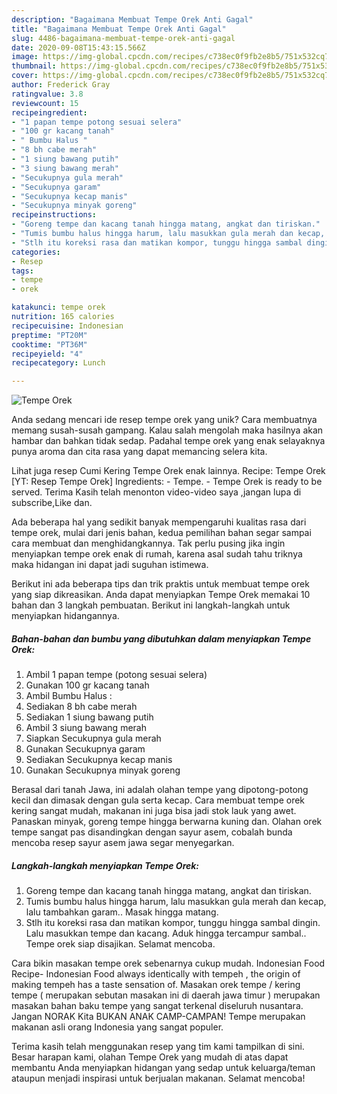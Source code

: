 ```yaml
---
description: "Bagaimana Membuat Tempe Orek Anti Gagal"
title: "Bagaimana Membuat Tempe Orek Anti Gagal"
slug: 4486-bagaimana-membuat-tempe-orek-anti-gagal
date: 2020-09-08T15:43:15.566Z
image: https://img-global.cpcdn.com/recipes/c738ec0f9fb2e8b5/751x532cq70/tempe-orek-foto-resep-utama.jpg
thumbnail: https://img-global.cpcdn.com/recipes/c738ec0f9fb2e8b5/751x532cq70/tempe-orek-foto-resep-utama.jpg
cover: https://img-global.cpcdn.com/recipes/c738ec0f9fb2e8b5/751x532cq70/tempe-orek-foto-resep-utama.jpg
author: Frederick Gray
ratingvalue: 3.8
reviewcount: 15
recipeingredient:
- "1 papan tempe potong sesuai selera"
- "100 gr kacang tanah"
- " Bumbu Halus "
- "8 bh cabe merah"
- "1 siung bawang putih"
- "3 siung bawang merah"
- "Secukupnya gula merah"
- "Secukupnya garam"
- "Secukupnya kecap manis"
- "Secukupnya minyak goreng"
recipeinstructions:
- "Goreng tempe dan kacang tanah hingga matang, angkat dan tiriskan."
- "Tumis bumbu halus hingga harum, lalu masukkan gula merah dan kecap, lalu tambahkan garam.. Masak hingga matang."
- "Stlh itu koreksi rasa dan matikan kompor, tunggu hingga sambal dingin. Lalu masukkan tempe dan kacang. Aduk hingga tercampur sambal.. Tempe orek siap disajikan. Selamat mencoba."
categories:
- Resep
tags:
- tempe
- orek

katakunci: tempe orek 
nutrition: 165 calories
recipecuisine: Indonesian
preptime: "PT20M"
cooktime: "PT36M"
recipeyield: "4"
recipecategory: Lunch

---
```



![Tempe Orek](https://img-global.cpcdn.com/recipes/c738ec0f9fb2e8b5/751x532cq70/tempe-orek-foto-resep-utama.jpg)

Anda sedang mencari ide resep tempe orek yang unik? Cara membuatnya memang susah-susah gampang. Kalau salah mengolah maka hasilnya akan hambar dan bahkan tidak sedap. Padahal tempe orek yang enak selayaknya punya aroma dan cita rasa yang dapat memancing selera kita.

Lihat juga resep Cumi Kering Tempe Orek enak lainnya. Recipe: Tempe Orek [YT: Resep Tempe Orek] Ingredients: - Tempe. - Tempe Orek is ready to be served. Terima Kasih telah menonton video-video saya ,jangan lupa di subscribe,Like dan.

Ada beberapa hal yang sedikit banyak mempengaruhi kualitas rasa dari tempe orek, mulai dari jenis bahan, kedua pemilihan bahan segar sampai cara membuat dan menghidangkannya. Tak perlu pusing jika ingin menyiapkan tempe orek enak di rumah, karena asal sudah tahu triknya maka hidangan ini dapat jadi suguhan istimewa.


Berikut ini ada beberapa tips dan trik praktis untuk membuat tempe orek yang siap dikreasikan. Anda dapat menyiapkan Tempe Orek memakai 10 bahan dan 3 langkah pembuatan. Berikut ini langkah-langkah untuk menyiapkan hidangannya.

<!--inarticleads1-->

##### Bahan-bahan dan bumbu yang dibutuhkan dalam menyiapkan Tempe Orek:

1. Ambil 1 papan tempe (potong sesuai selera)
1. Gunakan 100 gr kacang tanah
1. Ambil  Bumbu Halus :
1. Sediakan 8 bh cabe merah
1. Sediakan 1 siung bawang putih
1. Ambil 3 siung bawang merah
1. Siapkan Secukupnya gula merah
1. Gunakan Secukupnya garam
1. Sediakan Secukupnya kecap manis
1. Gunakan Secukupnya minyak goreng


Berasal dari tanah Jawa, ini adalah olahan tempe yang dipotong-potong kecil dan dimasak dengan gula serta kecap. Cara membuat tempe orek kering sangat mudah, makanan ini juga bisa jadi stok lauk yang awet. Panaskan minyak, goreng tempe hingga berwarna kuning dan. Olahan orek tempe sangat pas disandingkan dengan sayur asem, cobalah bunda mencoba resep sayur asem jawa segar menyegarkan. 

<!--inarticleads2-->

##### Langkah-langkah menyiapkan Tempe Orek:

1. Goreng tempe dan kacang tanah hingga matang, angkat dan tiriskan.
1. Tumis bumbu halus hingga harum, lalu masukkan gula merah dan kecap, lalu tambahkan garam.. Masak hingga matang.
1. Stlh itu koreksi rasa dan matikan kompor, tunggu hingga sambal dingin. Lalu masukkan tempe dan kacang. Aduk hingga tercampur sambal.. Tempe orek siap disajikan. Selamat mencoba.


Cara bikin masakan tempe orek sebenarnya cukup mudah. Indonesian Food Recipe- Indonesian Food always identically with tempeh , the origin of making tempeh has a taste sensation of. Masakan orek tempe / kering tempe ( merupakan sebutan masakan ini di daerah jawa timur ) merupakan masakan bahan baku tempe yang sangat terkenal diseluruh nusantara. Jangan NORAK Kita BUKAN ANAK CAMP-CAMPAN! Tempe merupakan makanan asli orang Indonesia yang sangat populer. 

Terima kasih telah menggunakan resep yang tim kami tampilkan di sini. Besar harapan kami, olahan Tempe Orek yang mudah di atas dapat membantu Anda menyiapkan hidangan yang sedap untuk keluarga/teman ataupun menjadi inspirasi untuk berjualan makanan. Selamat mencoba!
